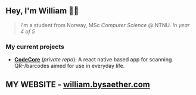 ## Hey, I'm William 👋🏼

> I'm a student from Norway, MSc *Computer Science* @ NTNU.
> *In year 4 of 5*

### My current projects
- [**CodeCore**](https://apps.apple.com/us/app/codecore/id6739577598) (*private repo*): A react native based app for scanning QR-/barcodes aimed for use in everyday life.


## MY WEBSITE - [william.bysaether.com](https://william.bysaether.com)
<!-- 
---

[![GitHub Streak](https://github-readme-streak-stats.herokuapp.com?user=williamsaether&theme=dark&ring=fb4362&file=fb4362&currStreakNum=fb4362&currStreakLabel=fb4362&hide_border=true)](https://git.io/streak-stats)
[![Your GitHub stats](https://github-readme-stats.vercel.app/api?username=williamsaether&hide_border=true&show_icons=true&bg_color=151515&title_color=fb4362&icon_color=fb4362&text_bold=false&text_color=9e9e9e) --> 
